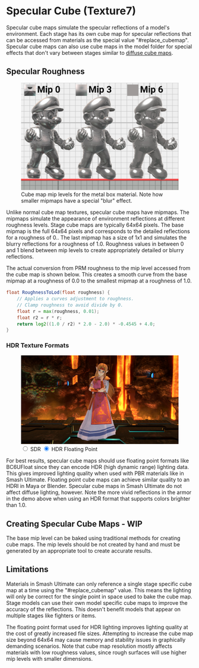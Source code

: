 # Specular Cube (Texture7)
Specular cube maps simulate the specular reflections of a model's environment. 
Each stage has its own cube map for specular reflections that can be accessed from materials as 
the special value "#replace_cubemap". Specular cube maps can also use cube maps in the model folder 
for special effects that don't vary between stages similar to [diffuse cube maps](../difcube/).

## Specular Roughness 
<figure class="figure">
    <img src="specular_cube_mipmaps.jpg">
    <figcaption>Cube map mip levels for the metal box material. Note how smaller mipmaps have a special "blur" effect.</figcaption>
</figure>

Unlike normal cube map textures, specular cube maps have mipmaps. The mipmaps simulate the 
appearance of environment reflections at different roughness levels. Stage cube maps are typically 
64x64 pixels. The base mipmap is the full 64x64 pixels and corresponds to the detailed reflections for a roughness of 0.. 
The last mipmap has a size of 1x1 and simulates the blurry reflections for a roughness of 1.0. Roughness values in between 0 and 1 
blend between mip levels to create appropriately detailed or blurry reflections. 

The actual conversion from PRM roughness to the mip level accessed from the cube map is shown below.
This creates a smooth curve from the base mipmap at a roughness of 0.0 to the smallest mipmap at a roughness of 1.0.
```glsl
float RoughnessToLod(float roughness) {
    // Applies a curves adjustment to roughness.
    // Clamp roughness to avoid divide by 0.
    float r = max(roughness, 0.01);
    float r2 = r * r;
    return log2((1.0 / r2) * 2.0 - 2.0) * -0.4545 + 4.0;
}
```

### HDR Texture Formats
<figure class="figure">
    <img id="cubeImg" src="zelda_cube_hdr.jpg">
    <input type="radio" id="sdr" name="zeldaCube" value="sdr">
    <label for="sdr">SDR</label>
    <input type="radio" id="hdr" name="zeldaCube" value="hdr" checked>
    <label for="hdr">HDR Floating Point</label>
</figure>

For best results, specular cube maps should use floating point formats like BC6UFloat since they can encode HDR (high dynamic range) lighting data. 
This gives improved lighting quality when used with PBR materials like in Smash Ultimate. Floating point cube maps can achieve similar quality to an HDRI in Maya or Blender. Specular cube maps in Smash Ultimate do not affect diffuse lighting, however. Note the more vivid reflections in the armor in the demo above when using an HDR format that supports colors brighter than 1.0.

## Creating Specular Cube Maps - WIP
The base mip level can be baked using traditional methods for creating cube maps. 
The mip levels should be not created by hand and must be generated by an appropriate tool to create accurate results.

## Limitations
Materials in Smash Ultimate can only reference a single stage specific cube map at a time using the "#replace_cubemap" value. 
This means the lighting will only be correct for the single point in space used to bake the cube map. Stage models can use 
their own model specific cube maps to improve the accuracy of the reflections. This doesn't benefit models that appear on multiple stages like fighters or items.  

The floating point format used for HDR lighting improves lighting quality at the cost of greatly increased file sizes. Attempting to increase the cube map size beyond 64x64 may cause memory and stability issues in graphically demanding scenarios. Note that cube map resolution mostly affects materials with low roughness values, since rough surfaces will use higher mip levels with smaller dimensions.

<script type="text/javascript">
    const hdr = document.getElementById("hdr");
    const sdr = document.getElementById("sdr");
    const cubeImg = document.getElementById("cubeImg");

    function imgRadios() {
        if (hdr.checked) {
            cubeImg.src = "zelda_cube_hdr.jpg";
        }
        if (sdr.checked) {
            cubeImg.src = "zelda_cube_sdr.jpg";
        }
    }

    hdr.onclick = imgRadios;
    sdr.onclick = imgRadios;
</script>